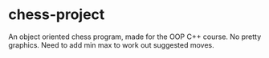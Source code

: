 # chess-project

An object oriented chess program, made for the OOP C++ course. No pretty graphics. Need to add min max to work out suggested moves. 
